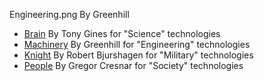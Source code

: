 Engineering.png By Greenhill
-   [Brain](https://thenounproject.com/term/brain/64073/) By Tony Gines for "Science" technologies
-   [Machinery](https://thenounproject.com/term/machinery/1170931/) By Greenhill for "Engineering" technologies
-   [Knight](https://thenounproject.com/term/knight/1026633/) By Robert Bjurshagen for "Military" technologies
-   [People](https://thenounproject.com/term/people/670317/) By Gregor Cresnar for "Society" technologies
